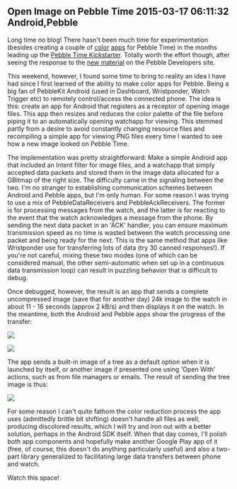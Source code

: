 Open Image on Pebble Time
2015-03-17 06:11:32
Android,Pebble
---

Long time no blog! There hasn't been much time for experimentation (besides creating a couple of <a title="Isotime" href="https://github.com/pebble-hacks/isotime">color</a> <a title="block-world" href="https://github.com/pebble-hacks/block-world">apps</a> for Pebble Time) in the months leading up the <a title="Pebble Time Kickstarter" href="https://www.kickstarter.com/projects/597507018/pebble-time-awesome-smartwatch-no-compromises">Pebble Time Kickstarter</a>. Totally worth the effort though, after seeing the response to the <a title="Pebble Developers" href="https://developer.getpebble.com/getting-started/">new material</a> on the Pebble Developers site.

This weekend, however, I found some time to bring to reality an idea I have had since I first learned of the ability to make color apps for Pebble. Being a big fan of PebbleKit Android (used in Dashboard, Wristponder, Watch Trigger etc) to remotely control/access the connected phone. The idea is this: create an app for Android that registers as a receptor of opening image files. This app then resizes and reduces the color palette of the file before piping it to an automatically opening watchapp for viewing. This stemmed partly from a desire to avoid constantly changing resource files and recompiling a simple app for viewing PNG files every time I wanted to see how a new image looked on Pebble Time.

The implementation was pretty straightforward: Make a simple Android app that included an Intent filter for image files, and a watchapp that simply accepted data packets and stored them in the image data allocated for a GBitmap of the right size. The difficulty came in the signaling between the two. I'm no stranger to establishing communication schemes between Android and Pebble apps, but I'm only human. For some reason I was trying to use a mix of PebbleDataReceivers and PebbleAckReceivers. The former is for processing messages from the watch, and the latter is for reacting to the event that the watch acknowledges a message from the phone. By sending the next data packet in an 'ACK' handler, you can ensure maximum transmission speed as no time is wasted between the watch processing one packet and being ready for the next. This is the same method that apps like Wristponder use for transferring lots of data (try 30 canned responses!). If you're not careful, mixing these two modes (one of which can be considered manual, the other semi-automatic when set up in a continuous data transmission loop) can result in puzzling behavior that is difficult to debug.

Once debugged, however, the result is an app that sends a complete uncompressed image (save that for another day) 24k image to the watch in about 11 - 16 seconds (approx 2 kB/s) and then displays it on the watch. In the meantime, both the Android and Pebble apps show the progress of the transfer:

![](/assets/import/media/2015/03/screenshot_2015-03-08-18-41-59.png?w=169)

![](/assets/import/media/2015/03/transfer.png)

The app sends a built-in image of a tree as a default option when it is launched by itself, or another image if presented one using 'Open With' actions, such as from file managers or emails. The result of sending the tree image is thus:

![](/assets/import/media/2015/03/img_20150308_182032-e1425865838845.jpg?w=242)

For some reason I can't quite fathom the color reduction process the app uses (admittedly brittle bit shifting) doesn't handle all files as well, producing discolored results, which I will try and iron out with a better solution, perhaps in the Android SDK itself. When that day comes, I'll polish both app components and hopefully make another Google Play app of it (free, of course, this doesn't do anything particularly useful) and also a two-part library generalized to facilitating large data transfers between phone and watch.

Watch this space!

&nbsp;
